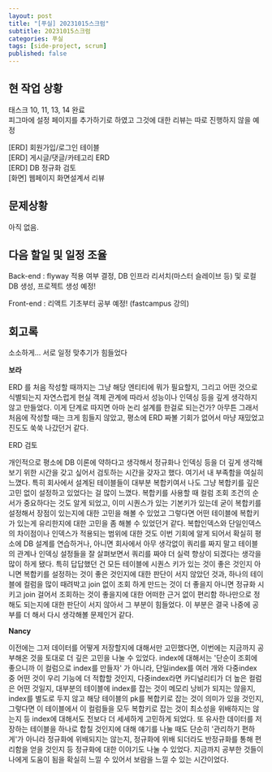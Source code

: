 ```yaml
---
layout: post
title: "[푸실] 20231015스크럼"
subtitle: 20231015스크럼
categories: 푸실
tags: [side-project, scrum]
published: false
---
```



## 현 작업 상황

태스크 10, 11, 13, 14 완료  
피그마에 설정 페이지를 추가하기로 하였고 그것에 대한 리뷰는 따로 진행하지 않을 예정  

[ERD] 회원가입/로그인 테이블  
[ERD] 게시글/댓글/카테고리 ERD  
[ERD] DB 정규화 검토  
[화면] 웹페이지 화면설계서 리뷰

## 문제상황
아직 없음.

## 다음 할일 및 일정 조율

Back-end : flyway 적용 여부 결정, DB 인프라 리서치(마스터 슬레이브 등) 및 로컬 DB 생성, 프로젝트 생성 예정!

Front-end : 리액트 기초부터 공부 예정! (fastcampus 강의)

## 회고록

소소하게… 서로 일정 맞추기가 힘들었다

**보라**

ERD 를 처음 작성할 때까지는 그냥 해당 엔티티에 뭐가 필요할지, 그리고 어떤 것으로 식별되는지 자연스럽게 현실 객체 관계에 따라서 성능이나 인덱싱 등을 깊게 생각하지 않고 만들었다. 이게 단계로 따지면 아마 논리 설계를 한걸로 되는건가? 아무튼 그래서 처음에 작성할 때는 크게 힘들지 않았고, 평소에 ERD 짜볼 기회가 없어서 마냥 재밌었고 진도도 쑥쑥 나갔던거 같다.

ERD 검토

개인적으로 평소에 DB 이론에 약하다고 생각해서 정규화나 인덱싱 등을 더 깊게 생각해보기 위한 시간을 갖고 싶어서 검토하는 시간을 갖자고 했다. 여기서 내 부족함을 여실히 느꼈다. 특히 회사에서 설계된 테이블들이 대부분 복합키여서 나도 그냥 복합키를 깊은 고민 없이 설정하고 있었다는 걸 많이 느꼈다. 복합키를 사용할 때 컬럼 조회 조건의 순서가 중요하다는 것도 알게 되었고, 이미 시퀀스가 있는 기본키가 있는데 굳이 복합키를 설정해서 장점이 있는지에 대한 고민을 해볼 수 있었고 그렇다면 어떤 테이블에 복합키가 있는게 유리한지에 대한 고민을 좀 해볼 수 있었던거 같다. 복합인덱스와 단일인덱스의 차이점이나 인덱스가 적용되는 범위에 대한 것도 이번 기회에 알게 되어서 확실히 평소에 DB 설계를 연습하거나, 아니면 회사에서 아무 생각없이 쿼리를 짜지 말고 테이블의 관계나 인덱싱 설정들을 잘 살펴보면서 쿼리를 짜야 더 실력 향상이 되겠다는 생각을 많이 하게 됐다. 특히 답답했던 건 모든 테이블에 시퀀스 키가 있는 것이 좋은 것인지 아니면 복합키를 설정하는 것이 좋은 것인지에 대한 판단이 서지 않았던 것과, 하나의 테이블에 컬럼을 많이 때려박고 join 없이 조회 하게 만드는 것이 더 좋을지 아니면 정규화 시키고 join 걸어서 조회하는 것이 좋을지에 대한 어떠한 근거 없이 편리함 하나만으로 정해도 되는지에 대한 판단이 서지 않아서 그 부분이 힘들었다. 이 부분은 결국 나중에 공부를 더 해서 다시 생각해볼 문제인거 같다.

**Nancy**

이전에는 그저 데이터를 어떻게 저장할지에 대해서만 고민했다면, 이번에는 지금까지 공부해온 것을 토대로 더 깊은 고민을 나눌 수 있었다.
index에 대해서는 '단순이 조회에 좋으니까 이 컬럼으로 index를 만들자' 가 아니라, 단일index를 여러 개와 다중index 중 어떤 것이 우리 기능에 더 적합할 것인지, 다중index라면 카디널리티가 더 높은 컬럼은 어떤 것일지, 대부분의 테이블에 index를 잡는 것이 메모리 낭비가 되지는 않을지, index를 별도로 두지 않고 해당 테이블의 pk를 복합키로 잡는 것이 의미가 있을 것인지, 그렇다면 이 테이블에서 이 컬럼들을 모두 복합키로 잡는 것이 최소성을 위배하지는 않는지 등 index에 대해서도 전보다 더 세세하게 고민하게 되었다. 또 유사한 데이터를 저장하는 테이블을 하나로 합칠 것인지에 대해 얘기를 나눌 때도 단순히 '관리하기 편하게'가 아니라 정규화에 위배되지는 않는지, 정규화에 위배 되더라도 반정규화를 통해 편리함을 얻을 것인지 등 정규화에 대한 이야기도 나눌 수 있었다.
지금까지 공부한 것들이 나에게 도움이 됨을 확실히 느낄 수 있어서 보람을 느낄 수 있는 시간이었다.

